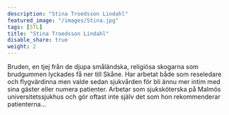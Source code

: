 ```yaml
---
description: "Stina Troedsson Lindahl"
featured_image: "/images/Stina.jpg"
tags: [STL]
title: "Stina Troedsson Lindahl"
disable_share: true
weight: 2
---
```


Bruden, en tjej från de djupa småländska, religiösa skogarna som brudgummen lyckades få ner till Skåne. Har arbetat både som reseledare och flygvärdinna men valde sedan sjukvården för bli ännu mer intim med sina gäster eller numera patienter. Arbetar som sjuksköterska på Malmös universitetssjukhus och gör oftast inte själv det som hon rekommenderar patienterna...
